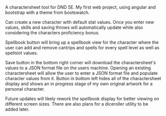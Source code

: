 
A charactersheet tool for DND 5E. My first web project, using angular and bootstrap with a theme from bootswatch.

Can create a new character with default stat values. Once you enter new values, skills and saving throws will automatically update while 
also considering the characters proficiency bonus.

Spellbook button will bring up a spellbook view for the character where the user can add and remove cantrips and spells for every spell level
as well as spellslot values. 

Save button in the bottom right corner will download the charactersheet's values to a JSON format file on the users machine. 
Opening an existing charactersheet will allow the user to enter a JSON format file and populate character values from it. 
Button in bottom left hides all of the charactersheet display and shows an in progress stage of my own original artwork for a personal character. 

Future updates will likely rework the spellbook display for better viewing on different screen sizes. There are also plans for a diceroller 
utility to be added later. 
